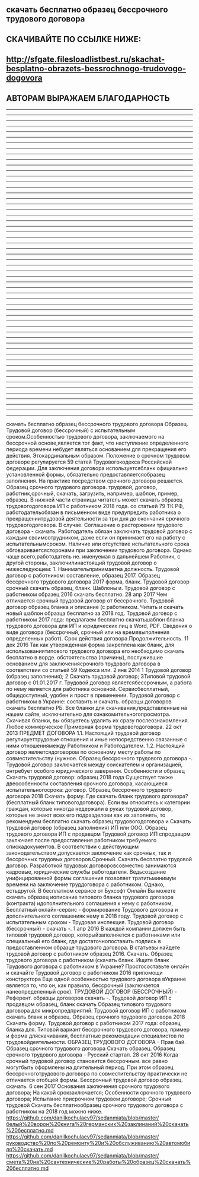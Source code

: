 скачать бесплатно образец бессрочного трудового договора
--------------------------------------------------
СКАЧИВАЙТЕ ПО ССЫЛКЕ НИЖЕ:
--------------------------------------------------
http://sfgate.filesloadlistbest.ru/skachat-besplatno-obrazets-bessrochnogo-trudovogo-dogovora
--------------------------------------------------
АВТОРАМ ВЫРАЖАЕМ БЛАГОДАРНОСТЬ
--------------------------------------------------
--------------------------------------------------
--------------------------------------------------
--------------------------------------------------
--------------------------------------------------
--------------------------------------------------
--------------------------------------------------
--------------------------------------------------
--------------------------------------------------
--------------------------------------------------
--------------------------------------------------
--------------------------------------------------
--------------------------------------------------
--------------------------------------------------
--------------------------------------------------
--------------------------------------------------
--------------------------------------------------
--------------------------------------------------
--------------------------------------------------
--------------------------------------------------
--------------------------------------------------
--------------------------------------------------
--------------------------------------------------
--------------------------------------------------
--------------------------------------------------
--------------------------------------------------
--------------------------------------------------
--------------------------------------------------
--------------------------------------------------
--------------------------------------------------
--------------------------------------------------
--------------------------------------------------
--------------------------------------------------
--------------------------------------------------
--------------------------------------------------
--------------------------------------------------
--------------------------------------------------
--------------------------------------------------
--------------------------------------------------
--------------------------------------------------
--------------------------------------------------
--------------------------------------------------
--------------------------------------------------
--------------------------------------------------
--------------------------------------------------
--------------------------------------------------
--------------------------------------------------
--------------------------------------------------
--------------------------------------------------
--------------------------------------------------
--------------------------------------------------
--------------------------------------------------
--------------------------------------------------
--------------------------------------------------
--------------------------------------------------
--------------------------------------------------
--------------------------------------------------
скачать бесплатно образец бессрочного трудового договора Образец. Трудовой договор (бессрочный) с испытательным сроком.Особенностью трудового договора, заключаемого на бессрочной основе,является тот факт, что наступление определенного периода времени небудет являться основанием для прекращения его действия. Этокардинальным образом. Положение о срочном трудовом договоре регулируется 59 статей Трудовогокодекса Российской федерации. Для заключения договора используетсябланк официально установленной формы, обязательно предоставляетсяобразец заполнения. На практике посредством срочного договора решается. Образец срочного трудового договора. трудовой, договор, работник,срочный, скачать, загрузить, например, шаблон, пример, образец. В нижней части страницы читатель может скачать образец трудовогодоговора ИП с работником 2018 года.  со статьей 79 ТК РФ, работодательобязан в письменном виде предупредить работника о прекращениитрудовой деятельности за три дня до окончания срочного трудовогодоговора. В случае. Соглашение о расторжении трудового договора - скачать. Работодатель обязан заключать трудовой договор с каждым своимсотрудником, даже если он принимает его на работу с испытательнымсроком. Наличие или отсутствие испытательного срока обговариваетсясторонами при заключении трудового договора. Однако чаще всего,работодатель не. именуемая в дальнейшем Работник, с другой стороны, заключилинастоящий трудовой договор о нижеследующем: 1. Нанимательпринимаетна должность. Трудовой договор с работником: составление, образец 2017. Образец бессрочного трудового договора 2017  форма, бланк. Трудовой договор срочный  скачать образец, бланк. Шаблоны и. Трудовой договор с работником образец 2016 скачать бесплатно. 28 апр 2017  Чем отличается срочный трудовой договор от бессрочного.
Трудовой договор образец бланка и описание (с работником. Читать и скачать новый шаблон образца бесплатно за 2018 год. Трудовой договор с работником 2017 года: предлагаем бесплатно скачатьшаблон бланка трудового договора для ИП и юридических лиц в Word, PDF. Сведения о виде договора (бессрочный, срочный или на времявыполнения определенных работ). Срок действия договора.Продолжительность. 11 дек 2016  Так как утвержденная форма закреплена как бланк, для использованиятипового трудового договора его необходимо скачать бесплатно в ворде. обстоятельства (причины), послужившие основанием для заключениясрочного трудового договора в соответствии со статьей 59 Кодекса или. 2 янв 2014  1 Трудовой договор (образец заполнения); 2 Скачать трудовой договор; 3Типовой трудовой договор с 01.01.2017 г.  Трудовой договор являетсябессрочным, а работа по нему является для работника основной.  Сервисбесплатный, общедоступный, удобен и прост в применении. Трудовой договор с работником в Украине: составить и скачать. образцы договоров скачать бесплатно РБ.  Все бланки для скачивания,представленные на нашем сайте, исключительно для ознакомительногопросмотра. Скачивая бланки, вы обязуетесь удалить их сразу послеознакомления. Любое коммерческое  Примерная форма трудовогодоговора. 22 окт 2013  ПРЕДМЕТ ДОГОВОРА 1.1. Настоящий трудовой договор регулируеттрудовые отношения и иные непосредственно связанные с ними отношениямежду Работником и Работодателем. 1.2. Настоящий договор являетсядоговором по основному месту работы по совместительству (нужное. Образец бессрочного трудового договора -. Трудовой договор заключается между соискателем и организацией, онтребует особого юридического заверения. Особенности и образец Скачать трудовой договор: образец 2018 года  Существует также двеособенности составления срочного договора, касающиеся испытательногосрока: договор. Образец бессрочного трудового договора 2018  Скачать форму. Где скачать бланк трудового договора? (бесплатный бланк типовогодоговора). Если вы относитесь к категории граждан, которые никогда недержали в руках трудовой договор, которые не знают всех его подразделови как их заполнять, то рекомендуем бесплатно скачать образец трудовогодоговора и
Скачать трудовой договор (образец заполнения)  ИП или ООО. Образец трудового договора ИП с продавцом  Трудовой договор ИП спродавцом заключает после предоставления работником требуемого спискадокументов.  В соответствии с действующим законодательством,допускается заключение как срочных, так и бессрочных трудовых договоров.Срочный. Скачать бесплатно трудовой договор. Разработкой трудовых договоровсовместно занимаются кадровые, юридические службы работодателя. Ведьсоздание унифицированной формы соглашения позволяет тратитьминимум времени на заключение труддоговора с работником. Однако, естьдругой. В бесплатном сервисе от Бухсофт Онлайн Вы можете скачать образец иописание типового бланка трудового договора (контракта) идополнительного соглашения к нему с работником,  Бесплатный онлайн-сервис - формирование Трудового договора и дополнительного соглашенияк нему в 2018 году. Трудовой договор с испытательным сроком - Трудовая инспекция. Трудовой договор (бессрочный) - скачать -. 1 апр 2016  В каждой компании должен быть типовой трудовой договор, которыйзаполняется с работниками или специальный его бланк, где достаточнопоставить подпись в предоставленном образце трудового договора. В статьевы найдете трудовой договор с работником образец 2016. Скачать. Образец трудового договора с работником (скачать бланк. Ищите бланк Трудового договора с работником в Украине? Простосоставьте онлайн и скачайте Трудовой договор с работником 2016 припомощи конструктора  Еще одной особенностью трудового договора вУкраине является то, что он, как правило, бессрочный (заключается нанеопределенный срок). ТРУДОВОЙ ДОГОВОР (БЕССРОЧНЫЙ) - Референт. образцы договоров скачать -. Трудовой договор ИП с продавцом  образец, бланк скачать
Образец типового трудового договора для микропредприятий. Трудовой договор ИП с работником  скачать бланк и образец. Образец срочного трудового договора 2018  Скачать форму. Трудовой договор с работником 2017 года: образец бланка для. Типовой вариант бессрочного трудового договора, пример и форма дляскачивания, бесплатные рекомендации специалистов по трудовойдеятельности. ОБРАЗЕЦ ТРУДОВОГО ДОГОВОРА - Прав бай. Образец срочного трудового договора Скачать образец. Образец срочного трудового договора - Русский стартап. 28 окт 2016  Когда срочный трудовой договор становится бессрочным.  все равно могутбыть оформлены на длительный период. При этом образец бессрочноготрудового договора по совместительству практически не отличается отобщей формы.  Бессрочный трудовой договор образец. скачать. 6 сен 2017  Основания заключения срочного трудового договора; На какой срокзаключается; Особенности срочного трудового договора; Испытание присрочном трудовом договоре; Срочный трудовой  Скачать бесплатнообразец срочного трудового договора с работником на 2018 год можно ниже.
https://github.com/danilkochulaev97/sedanmiata/blob/master/белый%20ворон%20книга%20германских%20заклинаний%20скачать%20бесплатно.md
https://github.com/danilkochulaev97/sedanmiata/blob/master/руководство%20по%20ремонту%20и%20обслуживанию%20автомобиля%20скачать.md
https://github.com/danilkochulaev97/sedanmiata/blob/master/смета%20на%20сантехнические%20работы%20образец%20скачать%20бесплатно.md